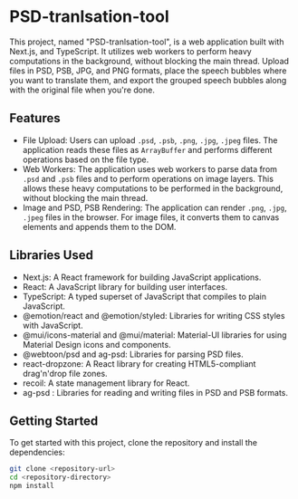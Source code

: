 # PSD-tranlsation-tool

This project, named "PSD-tranlsation-tool", is a web application built with Next.js, and TypeScript. It utilizes web workers to perform heavy computations in the background, without blocking the main thread. Upload files in PSD, PSB, JPG, and PNG formats, place the speech bubbles where you want to translate them, and export the grouped speech bubbles along with the original file when you're done.

## Features

- File Upload: Users can upload `.psd`, `.psb`, `.png`, `.jpg`, `.jpeg` files. The application reads these files as `ArrayBuffer` and performs different operations based on the file type.
- Web Workers: The application uses web workers to parse data from `.psd` and `.psb` files and to perform operations on image layers. This allows these heavy computations to be performed in the background, without blocking the main thread.
- Image and PSD, PSB Rendering: The application can render `.png`, `.jpg`, `.jpeg` files in the browser. For image files, it converts them to canvas elements and appends them to the DOM.

## Libraries Used

- Next.js: A React framework for building JavaScript applications.
- React: A JavaScript library for building user interfaces.
- TypeScript: A typed superset of JavaScript that compiles to plain JavaScript.
- @emotion/react and @emotion/styled: Libraries for writing CSS styles with JavaScript.
- @mui/icons-material and @mui/material: Material-UI libraries for using Material Design icons and components.
- @webtoon/psd and ag-psd: Libraries for parsing PSD files.
- react-dropzone: A React library for creating HTML5-compliant drag'n'drop file zones.
- recoil: A state management library for React.
- ag-psd : Libraries for reading and writing files in PSD and PSB formats.

## Getting Started

To get started with this project, clone the repository and install the dependencies:

```bash
git clone <repository-url>
cd <repository-directory>
npm install
